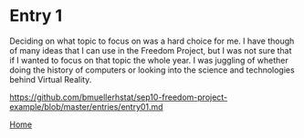 # Entry 1

Deciding on what topic to focus on was a hard choice for me. I have though of many ideas that I can use in the Freedom Project, but I was not sure that if I wanted to focus on that topic the whole year. I was juggling of whether doing the history of computers or looking into the science and technologies behind Virtual Reality.


https://github.com/bmuellerhstat/sep10-freedom-project-example/blob/master/entries/entry01.md



[Home](../README.md)
